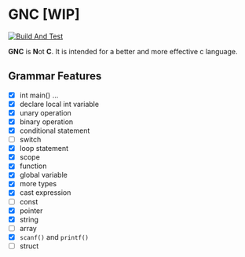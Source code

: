 # GNC [WIP]

[![Build And Test](https://github.com/PAN-Ziyue/GNC/workflows/CI/badge.svg?event=push)](https://github.com/PAN-Ziyue/GNC/actions?workflow=CI)


**GNC** is **N**ot **C**. It is intended for a better and more effective c language.

## Grammar Features

- [x] int main() ...
- [x] declare local int variable
- [x] unary operation  
- [x] binary operation
- [x] conditional statement
- [ ] switch
- [x] loop statement
- [x] scope 
- [x] function
- [x] global variable
- [x] more types
- [x] cast expression
- [ ] const  
- [x] pointer
- [x] string
- [ ] array
- [x] `scanf()` and `printf()`
- [ ] struct

